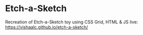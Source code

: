 # Etch-a-Sketch
Recreation of Etch-a-Sketch toy using CSS Grid, HTML & JS
live: https://vishaalc.github.io/etch-a-sketch/
